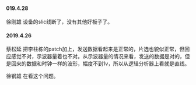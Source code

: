 
#### 019.4.28

徐刚雄 设备的slic线断了，没有其他好板子了。

#### 2019.4.26

蔡松延 把李柱栋的patch加上，发送数据看起来是正常的，片选也貌似正常，但回应感觉不对，示波器量着也不对。从示波器量的情况来看，发送的数据是对的，但是回来的数据和时钟一样的波形，幅度不到1v，所以从逻辑分析器上看就是直线。

徐钢雄 在看这个问题。
